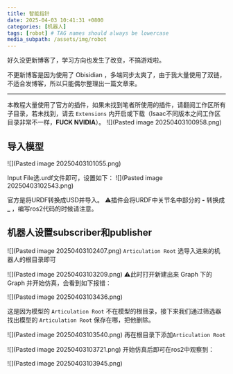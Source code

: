 ```yaml
---
title: 智能指针
date: 2025-04-03 10:41:31 +0800
categories: [机器人]
tags: [robot] # TAG names should always be lowercase
media_subpath: /assets/img/robot
---
```

好久没更新博客了，学习方向也发生了改变，不搞游戏啦。

不更新博客是因为使用了 Obisidian ，多端同步太爽了，由于我大量使用了双链，不适合发博客，所以只能偶尔整理出一篇文章来。

---

本教程大量使用了官方的插件，如果未找到笔者所使用的插件，请翻阅工作区所有子目录，若未找到，请去 `Extensions` 内开启或下载（Isaac不同版本之间工作区目录非常不一样，**FUCK NVIDIA**）。
![](Pasted image 20250403100958.png)
## 导入模型
![](Pasted image 20250403101055.png)

Input File选.urdf文件即可，设置如下：
![](Pasted image 20250403102543.png)

官方是将URDF转换成USD并导入。
⚠️插件会将URDF中关节名中部分的 **-** 转换成 **\_** ，编写ros2代码的时候请注意。

## 机器人设置subscriber和publisher
![](Pasted image 20250403102407.png)
`Articulation Root` 选导入进来的机器人的根目录即可

![](Pasted image 20250403103209.png)
⚠️此时打开新建出来 Graph 下的 Graph 并开始仿真，会看到如下报错：

![](Pasted image 20250403103436.png)

这是因为模型的 `Articulation Root` 不在模型的根目录，接下来我们通过筛选器找出模型的 `Articulation Root` 保存在哪，把他删除。 

![](Pasted image 20250403103540.png)
再在根目录下添加`Articulation Root` 

![](Pasted image 20250403103721.png)
开始仿真后即可在ros2中观察到：

![](Pasted image 20250403103945.png)